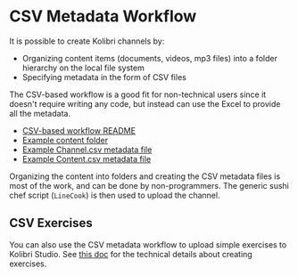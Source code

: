CSV Metadata Workflow
=====================

It is possible to create Kolibri channels by:
  - Organizing content items (documents, videos, mp3 files) into a folder hierarchy
    on the local file system
  - Specifying metadata in the form of CSV files


The CSV-based workflow is a good fit for non-technical users since it doesn't 
require writing any code, but instead can use the Excel to provide all the metadata.

  - [CSV-based workflow README](https://github.com/learningequality/sample-channels/tree/master/channels/csv_channel)
  - [Example content folder](https://github.com/learningequality/sample-channels/tree/master/channels/csv_exercises/content)
  - [Example Channel.csv metadata file](https://github.com/learningequality/sample-channels/blob/master/channels/csv_channel/content/Channel.csv)
  - [Example Content.csv metadata file](https://github.com/learningequality/sample-channels/blob/master/channels/csv_channel/content/Content.csv)

Organizing the content into folders and creating the CSV metadata files is most
of the work, and can be done by non-programmers.
The generic sushi chef script (`LineCook`) is then used to upload the channel.


CSV Exercises
-------------
You can also use the CSV metadata workflow to upload simple exercises to Kolibri Studio.
See [this doc](./csv_exercises.md) for the technical details about creating exercises.
